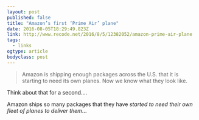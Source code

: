 ```yaml
---
layout: post 
published: false 
title: "Amazon’s first ‘Prime Air’ plane" 
date: 2016-08-05T18:29:49.823Z 
link: http://www.recode.net/2016/8/5/12382052/amazon-prime-air-plane 
tags:
  - links
ogtype: article 
bodyclass: post 
---
```


> Amazon is shipping enough packages across the U.S. that it is starting to need its own planes. Now we know what they look like.

Think about that for a second.... 

Amazon ships so many packages that they have _started to need their own fleet of planes to deliver them_...